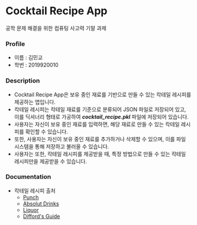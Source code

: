 # Cocktail Recipe App

공학 문제 해결을 위한 컴퓨팅 사고력 기말 과제

### Profile

- 이름 : 김민교
- 학번 : 2019920010

### Description

- Cocktail Recipe App은 보유 중인 재료를 기반으로 만들 수 있는 칵테일 레시피를 제공하는 앱입니다.
- 칵테일 레시피는 칵테일 재료를 기준으로 분류되어 JSON 파일로 저장되어 있고, 이를 딕셔너리 형태로 가공하여 **_cocktail_recipe.pkl_** 파일에 저장되어 있습니다.
- 사용자는 자신이 보유 중인 재료를 입력하면, 해당 재료로 만들 수 있는 칵테일 레시피를 확인할 수 있습니다.
- 또한, 사용자는 자신이 보유 중인 재료를 추가하거나 삭제할 수 있으며, 이를 파일 시스템을 통해 저장하고 불러올 수 있습니다.
- 사용자는 또한, 칵테일 레시피를 제공받을 때, 특정 방법으로 만들 수 있는 칵테일 레시피만을 제공받을 수 있습니다.

### Documentation

- 칵테일 레시피 출처
  - [Punch](https://punchdrink.com/)
  - [Absolut Drinks](https://www.absolutdrinks.com/)
  - [Liquor](https://www.liquor.com/)
  - [Difford's Guide](https://www.diffordsguide.com/)
